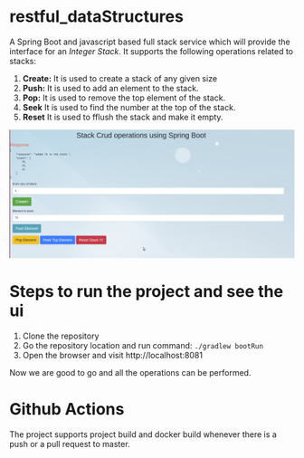 # restful_dataStructures

A Spring Boot and javascript based full stack service which will provide the interface for an *Integer Stack*.
It supports the following operations related to stacks:

1. **Create:** It is used to create a stack of any given size
1. **Push:** It is used to add an element to the stack.
1. **Pop:** It is used to remove the top element of the stack.
1. **Seek** It is used to find the number at the top of the stack.
1. **Reset** It is used to fflush the stack and make it empty.

![Restful Stack UI](images/stack.png)

# Steps to run the project and see the ui

1. Clone the repository
1. Go the repository location and run command: ```./gradlew bootRun ```
1. Open the browser and visit http://localhost:8081

Now we are good to go and all the operations can be performed.

# Github Actions
The project supports project build and docker build whenever there is a push or a pull request to master.

